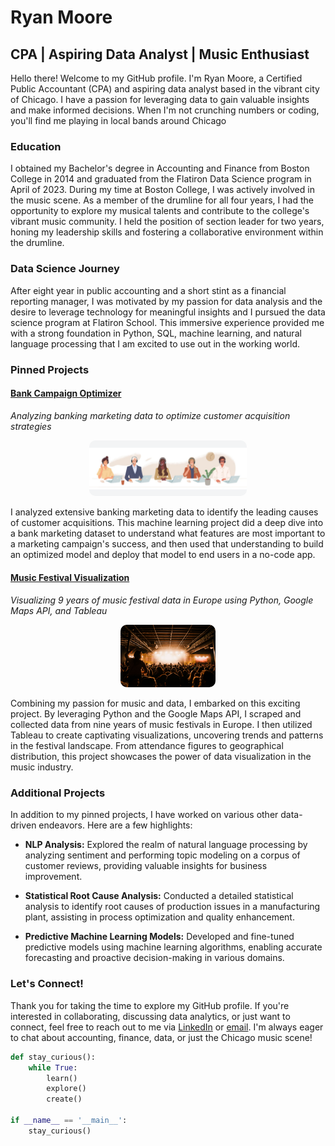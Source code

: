 # Ryan Moore

## CPA | Aspiring Data Analyst | Music Enthusiast

Hello there! Welcome to my GitHub profile. I'm Ryan Moore, a Certified Public Accountant (CPA) and aspiring data analyst based in the vibrant city of Chicago. I have a passion for leveraging data to gain valuable insights and make informed decisions. When I'm not crunching numbers or coding, you'll find me playing in local bands around Chicago

### Education

I obtained my Bachelor's degree in Accounting and Finance from Boston College in 2014 and graduated from the Flatiron Data Science program in April of 2023. During my time at Boston College, I was actively involved in the music scene. As a member of the drumline for all four years, I had the opportunity to explore my musical talents and contribute to the college's vibrant music community. I held the position of section leader for two years, honing my leadership skills and fostering a collaborative environment within the drumline.

### Data Science Journey

After eight year in public accounting and a short stint as a financial reporting manager, I was motivated by my passion for data analysis and the desire to leverage technology for meaningful insights and I pursued the data science program at Flatiron School. This immersive experience provided me with a strong foundation in Python, SQL, machine learning, and natural language processing that I am excited to use out in the working world. 

### Pinned Projects

#### [Bank Campaign Optimizer](https://github.com/mooreaz92/bank_campaign_optimizer)
*Analyzing banking marketing data to optimize customer acquisition strategies*

<div style="text-align:center">
    <img src="call_center_banner.png" style="width: 50%; border-radius: 10px;"/>
</div>

I analyzed extensive banking marketing data to identify the leading causes of customer acquisitions. This machine learning project did a deep dive into a bank marketing dataset to understand what features are most important to a marketing campaign's success, and then used that understanding to build an optimized model and deploy that model to end users in a no-code app.

#### [Music Festival Visualization](https://github.com/mooreaz92/music_festival_viz_practice)
*Visualizing 9 years of music festival data in Europe using Python, Google Maps API, and Tableau*

<div style="text-align:center">
    <img src="festival.jpg" style="width: 30%; border-radius: 10px;"/>
</div>

Combining my passion for music and data, I embarked on this exciting project. By leveraging Python and the Google Maps API, I scraped and collected data from nine years of music festivals in Europe. I then utilized Tableau to create captivating visualizations, uncovering trends and patterns in the festival landscape. From attendance figures to geographical distribution, this project showcases the power of data visualization in the music industry.

### Additional Projects

In addition to my pinned projects, I have worked on various other data-driven endeavors. Here are a few highlights:

- **NLP Analysis:** Explored the realm of natural language processing by analyzing sentiment and performing topic modeling on a corpus of customer reviews, providing valuable insights for business improvement.

- **Statistical Root Cause Analysis:** Conducted a detailed statistical analysis to identify root causes of production issues in a manufacturing plant, assisting in process optimization and quality enhancement.

- **Predictive Machine Learning Models:** Developed and fine-tuned predictive models using machine learning algorithms, enabling accurate forecasting and proactive decision-making in various domains.

### Let's Connect!

Thank you for taking the time to explore my GitHub profile. If you're interested in collaborating, discussing data analytics, or just want to connect, feel free to reach out to me via [LinkedIn](https://www.linkedin.com/in/mooreaz92/) or [email](mailto:mooreaz92@gmail.com). I'm always eager to chat about accounting, finance, data, or just the Chicago music scene!

```python
def stay_curious():
    while True:
        learn()
        explore()
        create()

if __name__ == '__main__':
    stay_curious()
```
